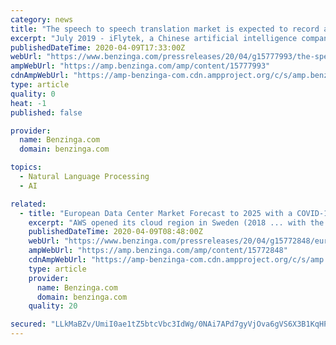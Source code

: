 ```yaml
---
category: news
title: "The speech to speech translation market is expected to record a growth at a CAGR of 9.4%, over the forecast period (2020 - 2025)"
excerpt: "July 2019 - iFlytek, a Chinese artificial intelligence company specializing in speech recognition, successfully raised USD 407 million from a state-backed industry fund and several provincial government funds via a private placement and would use it to improve technology in open platforms for smart speech, next-generation cognitive technology ..."
publishedDateTime: 2020-04-09T17:33:00Z
webUrl: "https://www.benzinga.com/pressreleases/20/04/g15777993/the-speech-to-speech-translation-market-is-expected-to-record-a-growth-at-a-cagr-of-9-4-over-the-f"
ampWebUrl: "https://amp.benzinga.com/amp/content/15777993"
cdnAmpWebUrl: "https://amp-benzinga-com.cdn.ampproject.org/c/s/amp.benzinga.com/amp/content/15777993"
type: article
quality: 0
heat: -1
published: false

provider:
  name: Benzinga.com
  domain: benzinga.com

topics:
  - Natural Language Processing
  - AI

related:
  - title: "European Data Center Market Forecast to 2025 with a COVID-19 Impact Assessment"
    excerpt: "AWS opened its cloud region in Sweden (2018 ... with the increased interest shown toward the digital transformation of businesses by adopting solutions such as IoT, big data, and artificial intelligence. The demand for smart devices, coupled with growing internet penetration, will fuel the growth of data centers and corresponding infrastructure ..."
    publishedDateTime: 2020-04-09T08:48:00Z
    webUrl: "https://www.benzinga.com/pressreleases/20/04/g15772848/european-data-center-market-forecast-to-2025-with-a-covid-19-impact-assessment"
    ampWebUrl: "https://amp.benzinga.com/amp/content/15772848"
    cdnAmpWebUrl: "https://amp-benzinga-com.cdn.ampproject.org/c/s/amp.benzinga.com/amp/content/15772848"
    type: article
    provider:
      name: Benzinga.com
      domain: benzinga.com
    quality: 20

secured: "LLkMaBZv/UmiI0ae1tZ5btcVbc3IdWg/0NAi7APd7gyVjOva6gVS6X3B1KqHPPXrjcwHsfIJ014AH09T+d43ht6PzktvqGvW0+VvTSip0VTgboGWt7Xy9prcnw4lgI7AEDBPyW453u4qycR81DbjWKVN3uuL3Sk0/gpZf3AorqEQ52ffIoORMztI38urjA4dgrxHpB4N5YCotwFtTknqOEC4zrW0ohWrhpC2yhauTLvZjVI0+pJSyIVPsBc2Ty32xOr7SJYZwCkPSA0h7aoBuzAy9SRqIH4oPi3606pz5TXFXjUZ0AWrF4WiyUpUkoJG;HaZTQ4lMgJJJUlcHNGEYQQ=="
---
```


